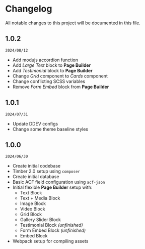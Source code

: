 # Changelog

All notable changes to this project will be documented in this file.

## 1.0.2
`2024/08/12`
- Add modujs accordion function
- Add _Large Text_ block to **Page Builder**
- Add _Testimonial_ block to **Page Builder**
- Change _Grid_ component to _Cards_ component
- Change conflicting SCSS variables
- Remove _Form Embed_ block from **Page Builder**

## 1.0.1
`2024/07/31`
- Update DDEV configs
- Change some theme baseline styles

## 1.0.0
`2024/06/30`
- Create initial codebase
- Timber 2.0 setup using `composer`
- Create initial database
- Basic ACF field configuration using `acf-json`
- Initial flexible **Page Builder** setup with:
  - Text Block
  - Text + Media Block
  - Image Block
  - Video Block
  - Grid Block
  - Gallery Slider Block
  - Testimonial Block _(unfinished)_
  - Form Embed Block _(unfinished)_
  - Embed Block
- Webpack setup for compiling assets
